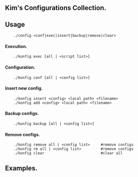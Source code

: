  Kim's Configurations Collection.
-----------

## Usage
```shell
    ./config <conf|exec|insert|backup|remove|clear>
```
#### Execution.
```shell
    ./konfig exec [all | <script list>]
```
#### Configuration.
```shell
    ./konfig conf [all | <config list>]
```
#### Insert new config.
```shell
    ./konfig insert <config> <local path> <filename>
    ./konfig add <config> <local path> <filename>
```
#### Backup configs.
```shell
    ./konfig backup [all | <config list>]
```
#### Remove configs.

```shell
    ./konfig remove all | <config list>     #remove configs
    ./konfig rm all | <config list>         #remove configs
    ./konfig clear                          #clear all
```
## Examples.


